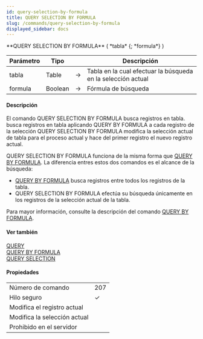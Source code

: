 ```yaml
---
id: query-selection-by-formula
title: QUERY SELECTION BY FORMULA
slug: /commands/query-selection-by-formula
displayed_sidebar: docs
---
```


<!--REF #_command_.QUERY SELECTION BY FORMULA.Syntax-->**QUERY SELECTION BY FORMULA** ( *tabla* {; *formula*} )<!-- END REF-->
<!--REF #_command_.QUERY SELECTION BY FORMULA.Params-->
| Parámetro | Tipo |  | Descripción |
| --- | --- | --- | --- |
| tabla | Table | &#8594;  | Tabla en la cual efectuar la búsqueda en la selección actual |
| formula | Boolean | &#8594;  | Fórmula de búsqueda |

<!-- END REF-->

#### Descripción 

<!--REF #_command_.QUERY SELECTION BY FORMULA.Summary-->El comando QUERY SELECTION BY FORMULA busca registros en tabla.<!-- END REF--> busca registros en tabla aplicando QUERY BY FORMULA a cada registro de la selección QUERY SELECTION BY FORMULA modifica la selección actual de tabla para el proceso actual y hace del primer registro el nuevo registro actual.

QUERY SELECTION BY FORMULA funciona de la misma forma que [QUERY BY FORMULA](query-by-formula.md "QUERY BY FORMULA"). La diferencia entres estos dos comandos es el alcance de la búsqueda:

* [QUERY BY FORMULA](query-by-formula.md "QUERY BY FORMULA") busca registros entre todos los registros de la tabla.
* QUERY SELECTION BY FORMULA efectúa su búsqueda únicamente en los registros de la selección actual de la tabla.

Para mayor información, consulte la descripción del comando [QUERY BY FORMULA](query-by-formula.md "QUERY BY FORMULA").

#### Ver también 

[QUERY](query.md)  
[QUERY BY FORMULA](query-by-formula.md)  
[QUERY SELECTION](query-selection.md)  

#### Propiedades
|  |  |
| --- | --- |
| Número de comando | 207 |
| Hilo seguro | &check; |
| Modifica el registro actual ||
| Modifica la selección actual ||
| Prohibido en el servidor ||


